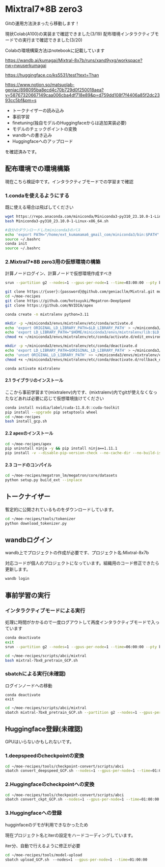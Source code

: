 # Mixtral7*8B zero3
Gitの運用方法決まったら移動します！

現状Colab(A100)の実装まで確認できました(3/19)
配布環境インタラクティブモードでの実行まで確認できました(3/20)

Colabの環境構築方法はnotebookに記載しています

https://wandb.ai/kumagai/Mixtral-8x7b/runs/xand9yxg/workspace?nw=nwuserkumagai

https://huggingface.co/ks5531/test?text=Than

https://www.notion.so/matsuolab-geniac/898095ba8ecd4c70b729d0f250018aea?v=58767320667149caa006cba4df718e89&p=d759dd108f7f4406a85f2dc2393cc5bf&pm=s

* トークナイザーの読み込み
* 事前学習
* finetuning(独自モデルのHuggingfaceからは追加実装必要)
* モデルのチェックポイントの変換
* wandbへの書き込み
* Huggingfaceへのアップロード

を確認済みです。

## 配布環境での環境構築

現在こちら検証中です。インタラクティブモードでの学習まで確認

### 1.condaを使えるようにする
既に使える場合は飛ばしてください

```bash
wget https://repo.anaconda.com/miniconda/Miniconda3-py310_23.10.0-1-Linux-x86_64.sh
bash Miniconda3-py310_23.10.0-1-Linux-x86_64.sh

#自分のダウンロードしたminiconda3のパス
echo 'export PATH="/home/ext_kumamama6_gmail_com/miniconda3/bin:$PATH"' >> ~/.bashrc
source ~/.bashrc
conda init
source ~/.bashrc
```

### 2.Mixtral7*8B zero3用の仮想環境の構築

計算ノードログイン、計算ノードで仮想環境作成すべき
```bash
srun --partition g2 --nodes=1 --gpus-per-node=1 --time=03:00:00 --pty bash -i
```

```bash
git clone https://{user}:{password}@github.com/geniacllm/Mixtral.git moe-recipes
cd ~/moe-recipes
git clone https://github.com/hotsuyuki/Megatron-DeepSpeed
git clone https://github.com/NVIDIA/apex
```

```bash
conda create -n mixtralenv python=3.11

mkdir -p ~/miniconda3/envs/mixtralenv/etc/conda/activate.d
echo 'export ORIGINAL_LD_LIBRARY_PATH=$LD_LIBRARY_PATH' > ~/miniconda3/envs/mixtralenv/etc/conda/activate.d/edit_environment_variable.sh
echo 'export LD_LIBRARY_PATH="$HOME/miniconda3/envs/mixtralenv/lib:$LD_LIBRARY_PATH"' >> ~/miniconda3/envs/mixtralenv/etc/conda/activate.d/edit_environment_variable.sh
chmod +x ~/miniconda3/envs/mixtralenv/etc/conda/activate.d/edit_environment_variable.sh

mkdir -p ~/miniconda3/envs/mixtralenv/etc/conda/deactivate.d
echo 'export LD_LIBRARY_PATH=$ORIGINAL_LD_LIBRARY_PATH' > ~/miniconda3/envs/mixtralenv/etc/conda/deactivate.d/rollback_environment_variable.sh
echo 'unset ORIGINAL_LD_LIBRARY_PATH' >> ~/miniconda3/envs/mixtralenv/etc/conda/deactivate.d/rollback_environment_variable.sh
chmod +x ~/miniconda3/envs/mixtralenv/etc/conda/deactivate.d/rollback_environment_variable.sh

conda activate mixtralenv
```

#### 2.1 ライブラリのインストール
ここから事前学習まで(mixtralenv)内です、(mixtralenv)内でgitが使えなくなったなどあれば必要に応じて仮想環境抜けてください

```bash
conda install nvidia/label/cuda-11.8.0::cuda-toolkit
pip install --upgrade pip setuptools wheel
cd ~/moe-recipes
bash install_gcp.sh
```

#### 2.2 apexのインストール
```bash
cd ~/moe-recipes/apex
pip uninstall ninja -y && pip install ninja==1.11.1
pip install -v --disable-pip-version-check --no-cache-dir --no-build-isolation --config-settings "--build-option=--cpp_ext" --config-settings "--build-option=--cuda_ext" ./
```

#### 2.3 コードのコンパイル
```bash
cd ~/moe-recipes/megatron_lm/megatron/core/datasets
python setup.py build_ext --inplace
```

## トークナイザー
暫定的に公開されているものをダウンロードしています。
```bash
cd ~/moe-recipes/tools/tokenizer
python download_tokenizer.py
```

## wandbログイン
wandb上でプロジェクトの作成が必要です、プロジェクト名:Mixtral-8x7b

対応コードが個人のプロジェクトになっています。組織用のコード修正できたら更新します。
```bash
wandb login
```
## 事前学習の実行

### インタラクティブモードによる実行
処理に時間がかかるので一度ログアウトして再度インタラクティブモードで入っています
```bash
conda deactivate
exit
srun --partition g2 --nodes=1 --gpus-per-node=1 --time=06:00:00 --pty bash -i
```

```bash
cd ~/moe-recipes/scripts/abci/mixtral
bash mixtral-7bx8_pretrain_GCP.sh
```

### sbatchによる実行(未確認)
ログインノードへの移動
```
conda deactivate
exit
```
```bash
cd ~/moe-recipes/scripts/abci/mixtral
sbatch mixtral-7bx8_pretrain_GCP.sh --partition g2 --nodes=1 --gpus-per-node=1 --time=06:00:00
```

## Huggingface登録(未確認)
GPUはいらないかもしれないです。
### 1.deepspeedのcheckpointの変換
```bash
cd ~/moe-recipes/tools/checkpoint-convert/scripts/abci
sbatch convert_deepspeed_GCP.sh --nodes=1 --gpus-per-node=1 --time=01:00:00
```
### 2.Huggingfaceのcheckpointへの変換
```bash
cd ~/moe-recipes/tools/checkpoint-convert/scripts/abci
sbatch convert_ckpt_GCP.sh --nodes=1 --gpus-per-node=1 --time=01:00:00
```
### 3.Huggingfaceへの登録
hugginfaceのデモが利用できなかったため

現在プロジェクト名とiterの設定をハードコーディングしています。

iter分、自動で行えるように修正が必要

```bash
cd ~/moe-recipes/tools/model-upload
sbatch upload_GCP.sh　--nodes=1 --gpus-per-node=1 --time=01:00:00
```

